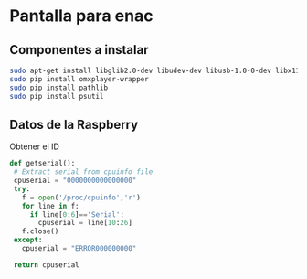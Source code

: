 # Pantalla para enac
## Componentes a instalar

```sh
sudo apt-get install libglib2.0-dev libudev-dev libusb-1.0-0-dev libx11-dev libxrandr-dev libdrm-dev
sudo pip install omxplayer-wrapper
sudo pip install pathlib
sudo pip install psutil

```


## Datos de la Raspberry

Obtener el ID
 ```python
 def getserial():
  # Extract serial from cpuinfo file
  cpuserial = "0000000000000000"
  try:
    f = open('/proc/cpuinfo','r')
    for line in f:
      if line[0:6]=='Serial':
        cpuserial = line[10:26]
    f.close()
  except:
    cpuserial = "ERROR000000000"

  return cpuserial
  ```
